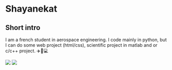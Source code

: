 # Shayanekat

## Short intro
I am a french student in aerospace engineering. I code mainly in python, but I can do some web project (html/css), scientific project in matlab and or c/c++ project. ✈️🚀💻

![](https://github-readme-stats.vercel.app/api?username=shayanekat&show_icons=true&count_private=true&custom_title=activité%20sur%20Github&theme=tokyonight)
![](https://github-readme-stats.vercel.app/api/top-langs/?username=shayanekat&custom_title=langage%20utilisés&theme=tokyonight&layout=compact)
